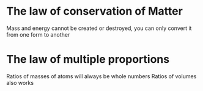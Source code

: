 # The law of conservation of Matter
Mass and energy cannot be created or destroyed, you can only convert it from one form to another

# The law of multiple proportions
Ratios of masses of atoms will always be whole numbers
Ratios of volumes also works

